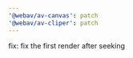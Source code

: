 ```yaml
---
'@webav/av-canvas': patch
'@webav/av-cliper': patch
---
```


fix: fix the first render after seeking
